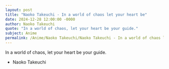 ```yaml
---
layout: post
title: "Naoko Takeuchi - In a world of chaos let your heart be"
date: 2024-12-28 12:00:00 -0000
author: Naoko Takeuchi
quote: "In a world of chaos, let your heart be your guide."
subject: Anime
permalink: /Anime/Naoko Takeuchi/Naoko Takeuchi - In a world of chaos let your heart be
---
```


In a world of chaos, let your heart be your guide.

- Naoko Takeuchi
